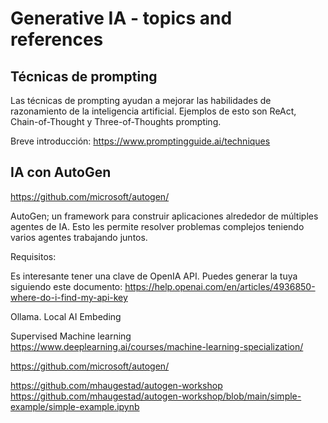 
# Generative IA - topics and references

## Técnicas de prompting

Las técnicas de prompting ayudan a mejorar las habilidades de razonamiento de la inteligencia artificial. Ejemplos de esto son ReAct, Chain-of-Thought y Three-of-Thoughts prompting.

Breve introducción:
https://www.promptingguide.ai/techniques



## IA con AutoGen

https://github.com/microsoft/autogen/ 

AutoGen; un framework para construir aplicaciones alrededor de múltiples agentes de IA. Esto les permite resolver problemas complejos teniendo varios agentes trabajando juntos.


Requisitos:

Es interesante tener una clave de OpenIA API. Puedes generar la tuya siguiendo este documento: https://help.openai.com/en/articles/4936850-where-do-i-find-my-api-key



Ollama. Local AI
Embeding

Supervised Machine learning
https://www.deeplearning.ai/courses/machine-learning-specialization/ 

https://github.com/microsoft/autogen/

https://github.com/mhaugestad/autogen-workshop
https://github.com/mhaugestad/autogen-workshop/blob/main/simple-example/simple-example.ipynb